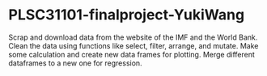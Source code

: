 # PLSC31101-finalproject-YukiWang
Scrap and download data from the website of the IMF and the World Bank. Clean the data using functions like select, filter, arrange, and mutate. Make some calculation and create new data frames for plotting. Merge different dataframes to a new one for regression.
